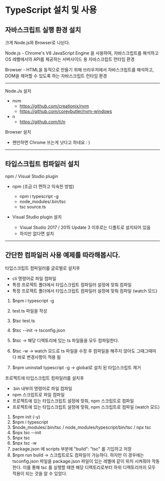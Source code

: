 # TypeScript 설치 및 사용

## 자바스크립트 실행 환경 설치
크게 Node.js와 Browser로 나뉜다.

Node.js - Chrome's V8 JavaScript Engine 을 사용하여, 자바스크립트를 해석하고 OS 레벨에서의 API를 제공하는 서버사이드 용 자바스크립트 런타임 환경

Browser - HTML을 동적으로 만들기 위해 브라우저에서 자바스크립트를 해석하고, DOM을 제어할 수 있도록 하는 자바스크립트 런타임 환경

---
Node.Js 설치
- nvm
  - https://github.com/creationix/nvm
  - https://github.com/coreybutler/nvm-windows
- n
  - https://github.com/tj/n

Browser 설치
- 왠만하면 Chrome 쓰는게 낫다고 하네요 : )
---

## 타입스크립트 컴파일러 설치

npm / Visual Studio plugin

- npm (조금 더 편하고 익숙한 방법)
  - npm i typescript -g
  - node_modules/.bin/tsc
  - tsc source.ts

- Visual Studio plugin 설치
  - Visual Studio 2017 / 2015 Update 3 이후로는 디폴트로 설치되어 있음
  - 하지만 없다면 설치

---

## 간단한 컴파일러 사용 예제를 따라해봅시다.

타입스크립트 컴파일러를 글로벌로 설치후

- cli 명령어로 파일 컴파일
- 특정 프로젝트 폴더에서 타입스크립트 컴파일러 설정에 맞춰 컴파일
- 특정 프로젝트 폴더에서 타입스크립트 컴파일러 설정에 맞춰 컴파일 (watch 모드)

1. $npm i typescript -g
2. test.ts 파일을 작성
3. $tsc test.ts
4. $tsc --init -> tsconfig.json
5. $tsc -> 해당 디렉토리에 있는 ts 파일들을 모두 컴파일한다.
6. $tsc -w -> watch 모드로 ts 파일을 수정 후 컴파일을 해주지 않아도 그때그때마다 바로 변경사항이 적용 됨

7. $npm uninstall typescript -g -> global로 설치 된 타입스크립트 제거

프로젝트에 타입스크립트 컴파일러를 설치후

- .bin 내부의 명령어로 파일 컴파일
- npm 스크립트로 파일 컴파일
- 프로젝트에 있는 타입스크립트 설정에 맞춰, npm 스크립트로 컴파일
- 프로젝트에 있는 타입스크립트 설정에 맞춰, npm 스크립트로 컴파일 (watch 모드)

1. $npm init (-y)
2. $npm i typescript
3. $node_modules/.bin/tsc / node_modules/typescript/bin/tsc / npx tsc
4. $npx tsc --init
5. $npx tsc
6. $npx tsc -w
7. package.json 에 scripts 부분에 "build": "tsc" 를 기입하고 저장
8. $npm run build -> 스크립트로도 컴파일이 가능하다. 하지만 이 경우에는 tsconfig.json 파일을 package.json 파일이 있는 레벨에 같이 위치 시켜줘야 작동한다. 이를 통해 tsc 를 실행할 때엔 해당 디렉토리로부터 하위 디렉토리까지 모두 적용이 되는 것을 알 수 있었다.